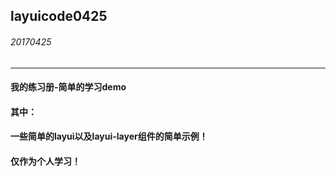 ## layuicode0425
######  20170425
----------------
#### 我的练习册-简单的学习demo

#### 其中：
#### 一些简单的layui以及layui-layer组件的简单示例！


#### 仅作为个人学习！
